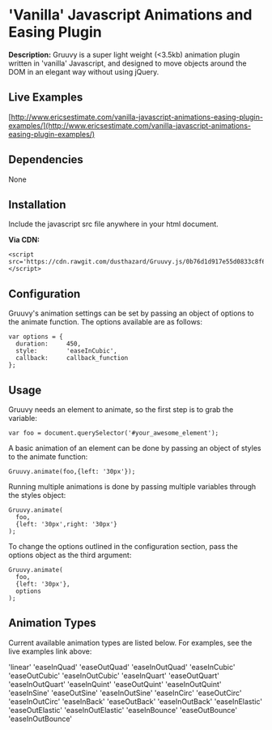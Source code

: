 # 'Vanilla' Javascript Animations and Easing Plugin

**Description:** Gruuvy is a super light weight (<3.5kb) animation plugin written in 'vanilla' Javascript, and designed to move objects around the DOM in an elegant way without using jQuery.

## Live Examples

[http://www.ericsestimate.com/vanilla-javascript-animations-easing-plugin-examples/](http://www.ericsestimate.com/vanilla-javascript-animations-easing-plugin-examples/)

## Dependencies

None

## Installation

Include the javascript src file anywhere in your html document.

**Via CDN:**

```
<script src='https://cdn.rawgit.com/dusthazard/Gruuvy.js/0b76d1d917e55d0833c8f678aba7b3af93ede27a/src/gruuvy.js'></script>
```

## Configuration

Gruuvy's animation settings can be set by passing an object of options to the animate function. The options available are as follows:

```
var options = {
  duration:     450,
  style:        'easeInCubic',
  callback:     callback_function
}; 
```

## Usage

Gruuvy needs an element to animate, so the first step is to grab the variable:

```
var foo = document.querySelector('#your_awesome_element');
```

A basic animation of an element can be done by passing an object of styles to the animate function:

```
Gruuvy.animate(foo,{left: '30px'});
```

Running multiple animations is done by passing multiple variables through the styles object:

```
Gruuvy.animate(
  foo,
  {left: '30px',right: '30px'}
);
```

To change the options outlined in the configuration section, pass the options object as the third argument:

```
Gruuvy.animate(
  foo,
  {left: '30px'},
  options
);
```

## Animation Types

Current available animation types are listed below. For examples, see the live examples link above:

'linear'
'easeInQuad'
'easeOutQuad'
'easeInOutQuad'
'easeInCubic'
'easeOutCubic'
'easeInOutCubic'
'easeInQuart'
'easeOutQuart'
'easeInOutQuart'
'easeInQuint'
'easeOutQuint'
'easeInOutQuint'
'easeInSine'
'easeOutSine'
'easeInOutSine'
'easeInCirc'
'easeOutCirc'
'easeInOutCirc'
'easeInBack'
'easeOutBack'
'easeInOutBack'
'easeInElastic'
'easeOutElastic'
'easeInOutElastic'
'easeInBounce'
'easeOutBounce'
'easeInOutBounce'
